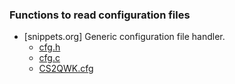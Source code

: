 ### Functions to read configuration files
* [snippets.org] Generic configuration file handler.
    * [cfg.h](https://github.com/csbyun-data/C-Pro/blob/main/chap03/Cfg/cfg.h)
    * [cfg.c](https://github.com/csbyun-data/C-Pro/blob/main/chap03/Cfg/cfg.c)
    * [CS2QWK.cfg](https://github.com/csbyun-data/C-Pro/blob/main/chap03/Cfg/CS2QWK.cfg)
